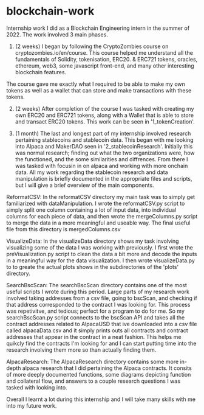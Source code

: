 # blockchain-work

Internship work I did as a Blockchain Engineering intern in the summer of 2022. The work involved 3 main phases.


1. (2 weeks)
I began by following the CryptoZombies course on cryptozombies.io/en/course. This course helped me understand all the fundamentals of Solidity, tokenisation, ERC20. & ERC721 tokens, oracles, ethereum, web3, some javascript front-end, and many other interesting blockchain features.

The course gave me exactly what I required to be able to make my own tokens as well as a wallet that can store and make transactions with these tokens.


2. (2 weeks)
After completion of the course I was tasked with creating my own ERC20 and ERC721 tokens, along with a Wallet that is able to store and transact ERC20 tokens. This work can be seen in '1_tokenCreation'.


3. (1 month)
The last and longest part of my internship involved research pertaining stablecoins and stablecoin data. This began with me looking into Alpaca and MakerDAO seen in '2_stablecoinResearch'. Initially this was normal research; finding out what the two organizations were, how the functioned, and the some similarities and diffrences. From there I was tasked with focusin in on alpaca and working with more onchain data. All my work regarding the stablecoin research and data manipulation is briefly documented in the appropriate files and scripts, but I will give a brief overview of the main components.

ReformatCSV:
  In the reformatCSV directory my main task was to simply get familiarized with dataManipulation. I wrote the reformatCSV.py script to simply split one column containing a lot of input data, into individual columns for each piece of data, and then wrote the mergeColumns.py script to merge the data in a more meaningful and useable way. The final useful file from this directory is mergedColumns.csv

VisualizeData:
  In the visualizeData directory shows my task involving visualizing some of the data I was working with previously. I first wrote the preVisualization.py script to clean the data a bit more and decode the inputs in a meaningful way for the data visualization. I then wrote visualizeData.py to to greate the actual plots shows in the subdirectories of the 'plots' directory.

SearchBscScan:
  The searchBscScan directory contains one of the most useful scripts I wrote during this period. Large parts of my research work involved taking addresses from a csv file, going to bscScan, and checking if that address corresponded to the contract I was looking for. This process was repetivitve, and tedious; perfect for a program to do for me. So my searchBscScan.py script connects to the bscScan API and takes all the contract addresses related to AlpacaUSD that ive downloaded into a csv file called alpacaData.csv and it simply prints outs all contracts and contract addresses that appear in the contract in a neat fashion. This helps me quikcly find the contracts I'm looking for and I can start putting time into the research involving them more so than actually finding them.
  
AlpacaResearch:
  The AlpacaResearch directory contains some more in-depth alpaca research that I did pertaining the Alpaca contracts. It consits of more deeply documented functions, some diagrams depicting function and collateral flow, and answers to a couple research questions I was tasked with looking into.
  
  
Overall I learnt a lot during this internship and I will take many skills with me into my future work.

